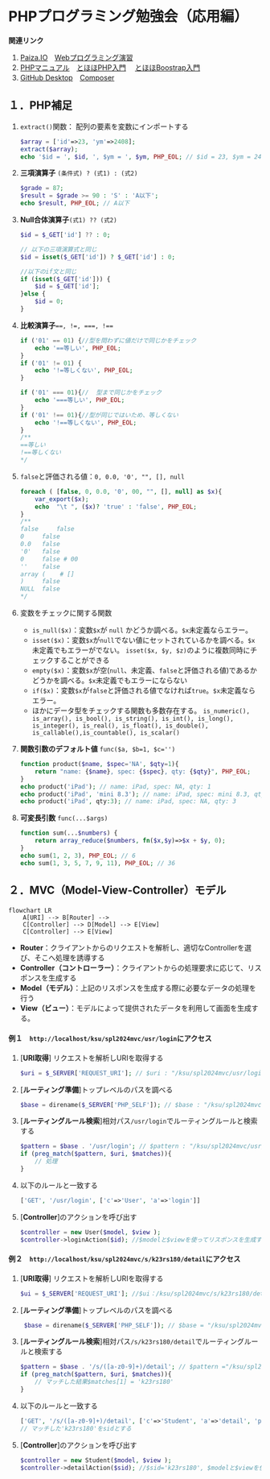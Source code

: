 # PHPプログラミング勉強会（応用編）


**関連リンク**
1. [Paiza.IO](https://paiza.io/ja/projects/new?language=php)　[Webプログラミング演習](http://www-dx.ip.kyusan-u.ac.jp/rs/site/r06wp/)
1. [PHPマニュアル](https://www.php.net/manual/ja/index.php)　[とほほPHP入門](https://www.tohoho-web.com/php/index.html)　 [とほほBoostrap入門](https://www.tohoho-web.com/bootstrap5/index.html)
1. [GitHub Desktop](https://docs.github.com/ja/desktop)　[Composer](https://getcomposer.org/download/)

## １．PHP補足

1. `extract()`関数： 配列の要素を変数にインポートする

    ```php
    $array = ['id'=>23, 'ym'=>2408];
    extract($array);
    echo '$id = ', $id, ', $ym = ', $ym, PHP_EOL; // $id = 23, $ym = 2408
    ```

1. **三項演算子** `(条件式) ? (式1) : (式2)`

   ```php
   $grade = 87;
   $result = $grade >= 90 : 'S' : 'A以下';
   echo $result, PHP_EOL; // A以下
   ```

1. **Null合体演算子**`(式1) ?? (式2)`

   ```php
   $id = $_GET['id'] ?? : 0;
   
   // 以下の三項演算式と同じ
   $id = isset($_GET['id']) ? $_GET['id'] : 0;
   
   //以下のif文と同じ
   if (isset($_GET['id'])) {
       $id = $_GET['id'];
   }else {
       $id = 0;
   }
   ```

1. **比較演算子**`==, !=, ===, !==`

   ```php
   if ('01' == 01) {//型を問わずに値だけで同じかをチェック
       echo '==等しい', PHP_EOL;
   }
   if ('01' != 01) {
       echo '!=等しくない', PHP_EOL;
   }
   
   if ('01' === 01){//  型まで同じかをチェック
       echo '===等しい', PHP_EOL;
   }
   if ('01' !== 01){//型が同じではいため、等しくない
       echo '!==等しくない', PHP_EOL;
   }
   /**
   ==等しい
   !==等しくない
   */
   ```
   
1. `false`と評価される値：`0, 0.0, '0', "", [], null `

   ```php
   foreach ( [false, 0, 0.0, '0', 00, "", [], null] as $x){
       var_export($x);
       echo  "\t ", ($x)? 'true' : 'false', PHP_EOL;
   }
   /**
   false	 false
   0	 false
   0.0	 false
   '0'	 false
   0	 false # 00
   ''	 false
   array (    # []
   )	 false
   NULL	 false
   */
   ```

1. 変数をチェックに関する関数

   - `is_null($x)`：変数`$x`が `null` かどうか調べる。`$x`未定義ならエラー。
   - `isset($x)`：変数`$x`が`null`でない値にセットされているかを調べる。`$x`未定義でもエラーがでない。
     `isset($x, $y, $z)`のように複数同時にチェックすることができる
   - `empty($x)`：変数`$x`が空(`null`、未定義、`false`と評価される値)であるかどうかを調べる。`$x`未定義でもエラーにならない
   - `if($x)`：変数`$x`が`false`と評価される値でなければ`true`。`$x`未定義ならエラー。
   - ほかにデータ型をチェックする関数も多数存在する。
     `is_numeric(), is_array(), is_bool(), is_string(), is_int(), is_long(), is_integer(), is_real(), is_float(), is_double(), is_callable(),is_countable(), is_scalar()`

1. **関数引数のデフォルト値** `func($a, $b=1, $c='')` 

   ```php
   function product($name, $spec='NA', $qty=1){
       return "name: {$name}, spec: {$spec}, qty: {$qty}", PHP_EOL;
   }
   echo product('iPad'); // name: iPad, spec: NA, qty: 1
   echo product('iPad', 'mini 8.3'); // name: iPad, spec: mini 8.3, qty: 1
   echo product('iPad', qty:3); // name: iPad, spec: NA, qty: 3
   ```

1. **可変長引数** `func(...$args)`

   ```php
   function sum(...$numbers) {
       return array_reduce($numbers, fn($x,$y)=>$x + $y, 0);
   }
   echo sum(1, 2, 3), PHP_EOL; // 6
   echo sum(1, 3, 5, 7, 9, 11), PHP_EOL; // 36
   ```


## ２．MVC（Model-View-Controller）モデル


```mermaid
flowchart LR　
    A[URI] --> B[Router] --> 
    C[Controller] --> D[Model] --> E[View]
    C[Controller] --> E[View]
```

- **Router**：クライアントからのリクエストを解析し、適切なControllerを選び、そこへ処理を誘導する
- **Controller（コントローラー）**：クライアントからの処理要求に応じて、リスポンスを生成する
- **Model（モデル）**：上記のリスポンスを生成する際に必要なデータの処理を行う
- **View（ビュー）**：モデルによって提供されたデータを利用して画面を生成する。



#### 例１　`http://localhost/ksu/spl2024mvc/usr/login`にアクセス

1. [**URI取得**] リクエストを解析しURIを取得する

    ```php
    $uri = $_SERVER['REQUEST_URI']; // $uri : "/ksu/spl2024mvc/usr/login"
    ```

1. [**ルーティング準備**]トップレベルのパスを調べる

    ```php
    $base = direname($_SERVER['PHP_SELF']); // $base : "/ksu/spl2024mvc"
    ```

1. [**ルーティングルール検索**]相対パス`/usr/login`でルーティングルールと検索する

    ```php
    $pattern = $base . '/usr/login'; // $pattern : "/ksu/spl2024mvc/usr/login" 
    if (preg_match($pattern, $uri, $matches)){
        // 処理
    }
    ```

1. 以下のルールと一致する

    ```php
    ['GET', '/usr/login', ['c'=>'User', 'a'=>'login']]
    ```

1. [**Controller**]のアクションを呼び出す

    ```php
    $controller = new User($model, $view );
    $controller->loginAction($id); //$modelと$viewを使ってリスポンスを生成する
    ```

#### 例２　`http://localhost/ksu/spl2024mvc/s/k23rs180/detail`にアクセス

1. [**URI取得**] リクエストを解析しURIを取得する
   
   ```php
   $ui = $_SERVER['REQUEST_URI']; //$ui：/ksu/spl2024mvc/s/k23rs180/detail
   ```
   
1. [**ルーティング準備**]トップレベルのパスを調べる
   
   ```php
    $base = direname($_SERVER['PHP_SELF']); // $base = "/ksu/spl2024mvc"
   ```
   
1. [**ルーティングルール検索**]相対パス`/s/k23rs180/detail`でルーティングルールと検索する

    ```php
    $pattern = $base . '/s/([a-z0-9]+)/detail'; // $pattern ="/ksu/spl2024mvc/s/([a-z0-9]+)/detail" 
    if (preg_match($pattern, $uri, $matches)){
        // マッチした結果$matches[1] = 'k23rs180'
    }
    ```

1. 以下のルールと一致する

   ```php
   ['GET', '/s/([a-z0-9]+)/detail', ['c'=>'Student', 'a'=>'detail', 'p'=>['sid']]]
   // マッチした'k23rs180'をsidとする
1. [**Controller**]のアクションを呼び出す
    ```php
    $controller = new Student($model, $view );
    $controller->detailAction($sid); //$sid='k23rs180', $modelと$viewを使ってリスポンスを生成する
